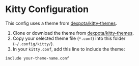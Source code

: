 # Kitty Configuration

This config uses a theme from [dexpota/kitty-themes](https://github.com/dexpota/kitty-themes).

1. Clone or download the theme from [dexpota/kitty-themes](https://github.com/dexpota/kitty-themes).
2. Copy your selected theme file (`*.conf`) into this folder (`~/.config/kitty/`).
3. In your `kitty.conf`, add this line to include the theme:

```bash
include your-theme-name.conf
